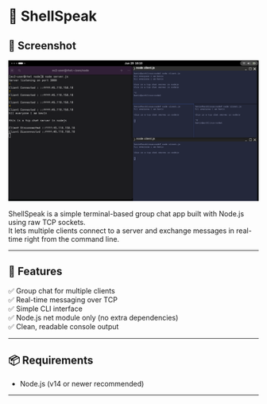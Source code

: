 # 🐚 ShellSpeak

## 📸 Screenshot

![ShellSpeak Demo](./shellSpeak.png)

ShellSpeak is a simple terminal-based group chat app built with Node.js using raw TCP sockets.  
It lets multiple clients connect to a server and exchange messages in real-time right from the command line.

---

## 🚀 Features

✅ Group chat for multiple clients  
✅ Real-time messaging over TCP  
✅ Simple CLI interface  
✅ Node.js net module only (no extra dependencies)  
✅ Clean, readable console output

---

## 📦 Requirements

- Node.js (v14 or newer recommended)

---
